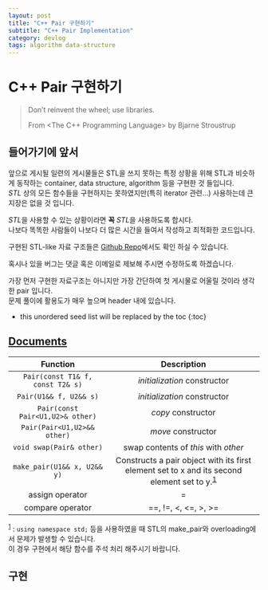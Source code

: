 ```yaml
---
layout: post
title: "C++ Pair 구현하기"
subtitle: "C++ Pair Implementation"
category: devlog
tags: algorithm data-structure
---
```


# C++ Pair 구현하기

> Don’t reinvent the wheel; use libraries.
>
> From <The C++ Programming Language> by Bjarne Stroustrup

## 들어가기에 앞서

앞으로 게시될 일련의 게시물들은 STL을 쓰지 못하는 특정 상황을 위해 STL과 비슷하게 동작하는 container, data structure, algorithm 등을 구현한 것 들입니다.<br>
*STL* 상의 모든 함수들을 구현하지는 못하였지만(특히 iterator 관련...) 사용하는데 큰 지장은 없을 것 입니다.

*STL*을 사용할 수 있는 상황이라면 **꼭** *STL*을 사용하도록 합시다.<br>
나보다 똑똑한 사람들이 나보다 더 많은 시간을 들여서 작성하고 최적화한 코드입니다.<br>

구현된 STL-like 자료 구조들은 [Github Repo](https://github.com/LazyRen/Data-Structures)에서도 확인 하실 수 있습니다.

혹시나 있을 버그는 댓글 혹은 이메일로 제보해 주시면 수정하도록 하겠습니다.

가장 먼저 구현한 자료구조는 아니지만 가장 간단하여 첫 게시물로 어울릴 것이라 생각한 pair 입니다.<br>
문제 풀이에 활용도가 매우 높으며 <utility> header 내에 있습니다.<br>

<!--more-->

* this unordered seed list will be replaced by the toc
{:toc}

## [Documents](http://cplusplus.com/reference/utility/pair/?kw=pair)

|             Function             |                         Description                          |
| :------------------------------: | :----------------------------------------------------------: |
| `Pair(const T1& f, const T2& s)` |                 *initialization* constructor                 |
|      `Pair(U1&& f, U2&& s)`      |                 *initialization* constructor                 |
| `Pair(const Pair<U1,U2>& other)` |                      *copy* constructor                      |
|   `Pair(Pair<U1,U2>&& other)`    |                      *move* constructor                      |
|     `void swap(Pair& other)`     |             swap contents of *this* with *other*             |
|   `make_pair(U1&& x, U2&& y)`    | Constructs a pair object with its first element set to x and its second element set to y.<sup id="a1">[1](#f1)</sup> |
|         assign operator          |                              =                               |
|         compare operator         |                     ==, !=, <, <=, >, >=                     |

<sup id="f1">[1](#a1)</sup> : `using namespace std;` 등을 사용하였을 때 STL의 make_pair와 overloading에서 문제가 발생할 수 있습니다.<br>
이 경우 구현에서 해당 함수를 주석 처리 해주시기 바랍니다.

## 구현

<script src="https://gist.github.com/LazyRen/049989e4f8d336faaa1f9c1390d20d86.js"></script>
